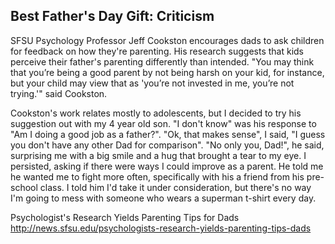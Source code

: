 
## Best Father's Day Gift: Criticism

SFSU Psychology Professor Jeff Cookston encourages dads to ask children for feedback on how they're parenting.  His research suggests that kids perceive their father's parenting differently than intended.  "You may think that you’re being a good parent by not being harsh on your kid, for instance, but your child may view that as 'you’re not invested in me, you’re not trying.'" said Cookston.

Cookston's work relates mostly to adolescents, but I decided to try his suggestion out with my 4 year old son.  "I don't know" was his response to "Am I doing a good job as a father?".  "Ok, that makes sense", I said, "I guess you don't have any other Dad for comparison".  "No only you, Dad!", he said, surprising me with a big smile and a hug that brought a tear to my eye.  I persisted, asking if there were ways I could improve as a parent.  He told me he wanted me to fight more often, specifically with his a friend from his pre-school class.  I told him I'd take it under consideration, but there's no way I'm going to mess with someone who wears a superman t-shirt every day.

Psychologist's Research Yields Parenting Tips for Dads
http://news.sfsu.edu/psychologists-research-yields-parenting-tips-dads



